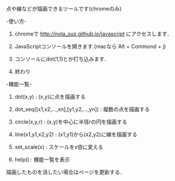 点や線などが描画できるツールです(chromeのみ)


-使い方-

1. chromeで http://nola_suz.github.io/javascript にアクセスします．

2. JavaScriptコンソールを開きます.(macなら Alt + Commond + j)

3. コンソールにdot(1,1)とか打ち込みます．

4. 終わり


-機能一覧-

1. dot(x,y) : (x,y)に点を描画する

2. dot_seq([x1,x2,...,xn],[y1,y2,...,yn]) : 複数の点を描画する

3. circle(x,y,r) : (x,y)を中心に半径rの円を描画する

4. line(x1,y1,x2,y2) : (x1,y1)から(x2,y2)に線を描画する

5. set_scale(x) : スケールをx倍に変える

6. help() : 機能一覧を表示


描画したものを消したい場合はページを更新する．
